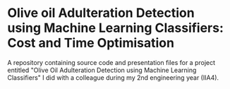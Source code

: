 # Olive oil Adulteration Detection using Machine Learning Classifiers: Cost and Time Optimisation
A repository containing source code and presentation files for a project entitled "Olive Oil Adulteration Detection using Machine Learning Classifiers" I did with a colleague during my 2nd engineering year (IIA4).
